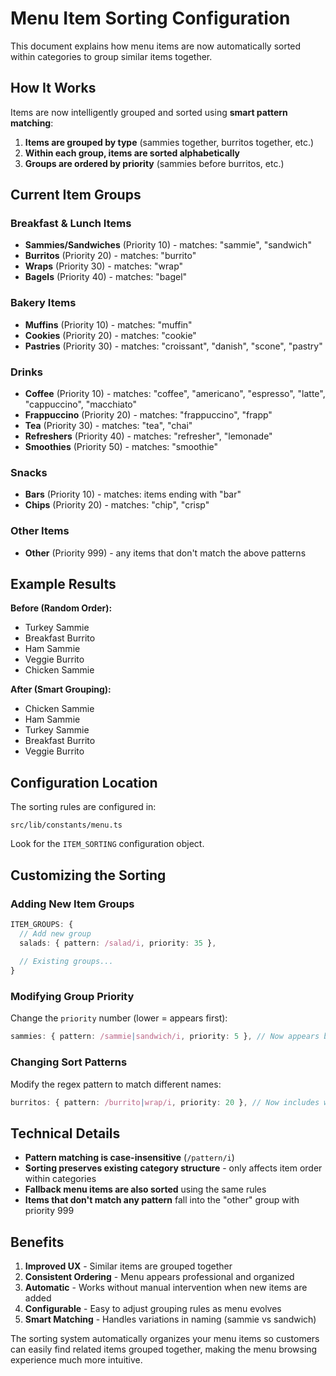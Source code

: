 # Menu Item Sorting Configuration

This document explains how menu items are now automatically sorted within categories to group similar items together.

## How It Works

Items are now intelligently grouped and sorted using **smart pattern matching**:

1. **Items are grouped by type** (sammies together, burritos together, etc.)
2. **Within each group, items are sorted alphabetically**
3. **Groups are ordered by priority** (sammies before burritos, etc.)

## Current Item Groups

### Breakfast & Lunch Items
- **Sammies/Sandwiches** (Priority 10) - matches: "sammie", "sandwich"
- **Burritos** (Priority 20) - matches: "burrito"
- **Wraps** (Priority 30) - matches: "wrap"
- **Bagels** (Priority 40) - matches: "bagel"

### Bakery Items  
- **Muffins** (Priority 10) - matches: "muffin"
- **Cookies** (Priority 20) - matches: "cookie"
- **Pastries** (Priority 30) - matches: "croissant", "danish", "scone", "pastry"

### Drinks
- **Coffee** (Priority 10) - matches: "coffee", "americano", "espresso", "latte", "cappuccino", "macchiato"
- **Frappuccino** (Priority 20) - matches: "frappuccino", "frapp"
- **Tea** (Priority 30) - matches: "tea", "chai"
- **Refreshers** (Priority 40) - matches: "refresher", "lemonade"
- **Smoothies** (Priority 50) - matches: "smoothie"

### Snacks
- **Bars** (Priority 10) - matches: items ending with "bar"
- **Chips** (Priority 20) - matches: "chip", "crisp"

### Other Items
- **Other** (Priority 999) - any items that don't match the above patterns

## Example Results

**Before (Random Order):**
- Turkey Sammie
- Breakfast Burrito
- Ham Sammie  
- Veggie Burrito
- Chicken Sammie

**After (Smart Grouping):**
- Chicken Sammie
- Ham Sammie
- Turkey Sammie
- Breakfast Burrito  
- Veggie Burrito

## Configuration Location

The sorting rules are configured in:
```
src/lib/constants/menu.ts
```

Look for the `ITEM_SORTING` configuration object.

## Customizing the Sorting

### Adding New Item Groups
```typescript
ITEM_GROUPS: {
  // Add new group
  salads: { pattern: /salad/i, priority: 35 },
  
  // Existing groups...
}
```

### Modifying Group Priority
Change the `priority` number (lower = appears first):
```typescript
sammies: { pattern: /sammie|sandwich/i, priority: 5 }, // Now appears before burritos
```

### Changing Sort Patterns
Modify the regex pattern to match different names:
```typescript
burritos: { pattern: /burrito|wrap/i, priority: 20 }, // Now includes wraps
```

## Technical Details

- **Pattern matching is case-insensitive** (`/pattern/i`)
- **Sorting preserves existing category structure** - only affects item order within categories
- **Fallback menu items are also sorted** using the same rules
- **Items that don't match any pattern** fall into the "other" group with priority 999

## Benefits

1. **Improved UX** - Similar items are grouped together
2. **Consistent Ordering** - Menu appears professional and organized  
3. **Automatic** - Works without manual intervention when new items are added
4. **Configurable** - Easy to adjust grouping rules as menu evolves
5. **Smart Matching** - Handles variations in naming (sammie vs sandwich)

The sorting system automatically organizes your menu items so customers can easily find related items grouped together, making the menu browsing experience much more intuitive.